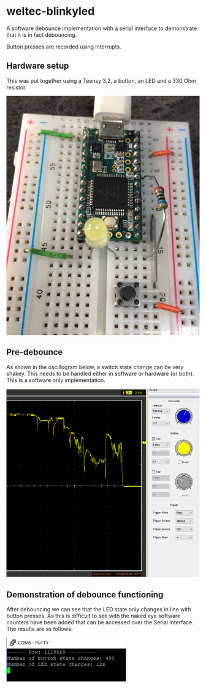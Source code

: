 # weltec-blinkyled
A software debounce implementation with a serial interface to demonstrate that it is in fact debouncing.

Button presses are recorded using interrupts.

## Hardware setup
This was put together using a Teensy 3.2, a button, an LED and a 330 Ohm resistor.

![Breadboard picture](Breadboard.jpg)

## Pre-debounce

As shown in the oscillogram below, a switch state change can be very shakey. This needs to be handled either in software or hardware (or both). This is a software only implementation.

![Switch Closing Oscillogram](SwitchClosingOscillogram.PNG)

## Demonstration of debounce functioning

After debouncing we can see that the LED state only changes in line with button presses. As this is difficult to see with the naked eye software counters have been added that can be accessed over the Serial Interface. The results are as follows:

![Debounced Serial Output](SerialOutput.PNG)